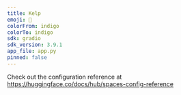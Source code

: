 ```yaml
---
title: Kelp
emoji: 🌿
colorFrom: indigo
colorTo: indigo
sdk: gradio
sdk_version: 3.9.1
app_file: app.py
pinned: false
---
```


Check out the configuration reference at https://huggingface.co/docs/hub/spaces-config-reference
